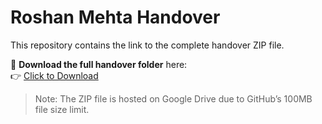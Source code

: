 # Roshan Mehta Handover

This repository contains the link to the complete handover ZIP file.

📁 **Download the full handover folder** here:  
👉 [Click to Download](https://drive.google.com/file/d/11_3l501IB4xKoESgBiCv_r6kbdyO2ogY/view?usp=sharing)

> Note: The ZIP file is hosted on Google Drive due to GitHub’s 100MB file size limit.
